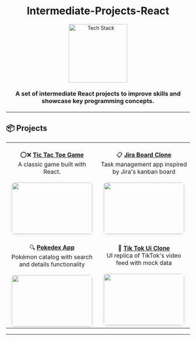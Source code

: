 <h1 align="center">
  <br>
  Intermediate-Projects-React
  <br>
</h1>

<div align="center">
<img src="https://skillicons.dev/icons?i=js,ts,react,github" alt="Tech Stack" width="160" style="margin: 0 5px;">
</div>

<h3 align="center" style="margin: 20px 0;">
A set of intermediate React projects to improve skills and showcase key programming concepts.
</h3>

---

## 📦 Projects

<div align="center">

|                                                                                                                                                                                                                                                                     |                                                                                                                                                                                                                                                                                |
| :-----------------------------------------------------------------------------------------------------------------------------------------------------------------------------------------------------------------------------------------------------------------: | :----------------------------------------------------------------------------------------------------------------------------------------------------------------------------------------------------------------------------------------------------------------------------: |
| <div align="center"><br>⭕❌ **[Tic Tac Toe Game](./TicTacToe_Game/)**<br>A classic game built with React.<br><br><img src="[Project image will be placed here]" width="220" height="140" style="border-radius: 8px; box-shadow: 0 2px 8px rgba(0,0,0,0.1);"></div> |      <div align="center"><br>📋 **[Jira Board Clone](#)**<br>Task management app inspired by Jira's kanban board<br><br><img src="[Project image will be placed here]" width="220" height="140" style="border-radius: 8px; box-shadow: 0 2px 8px rgba(0,0,0,0.1);"></div>      |
|  <div align="center"><br>🔍 **[Pokedex App](#)**<br>Pokémon catalog with search and details functionality<br><br><img src="[Project image will be placed here]" width="220" height="140" style="border-radius: 8px; box-shadow: 0 2px 8px rgba(0,0,0,0.1);"></div>  | <div align="center"><br>🎵 **[Tik Tok Ui Clone](./Kanban-Board)**<br>UI replica of TikTok's video feed with mock data<br><br><img src="[Project image will be placed here]" width="220" height="140" style="border-radius: 8px; box-shadow: 0 2px 8px rgba(0,0,0,0.1);"></div> |

</div>

---
